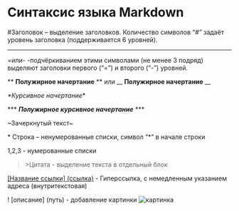 # Синтаксис языка Markdown

 
 #Заголовок – выделение заголовков. Количество символов “#” задаёт уровень заголовка  (поддерживается 6 уровней).

---
=или- -подчёркиванием этими символами (не менее 3 подряд) выделяют заголовки  первого (“=”) и второго (“-”) уровней.

** **Полужирное начертание** ** или __ __Полужирное начертание__ __

*\*Курсивное начертание**

*** ***Полужирное* *курсивное* *начертание*** ***

~Зачеркнутый текст~

\* Строка  – ненумерованные списки, символ “*” в начале строки

1,2,3 - нумерованные списки

> \>Цитата - выделение текста в отдельный блок

[ [Название ссылки] (ссылка)]() - Гиперссылка, с немедленным указанием адреса (внутритекстовая)

! [описание] (путь) - добавление картинки
![картинка](%D0%BA%D0%B0%D1%80%D1%82%D0%B8%D0%BD%D0%BA%D0%B0.png)


